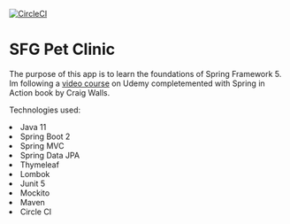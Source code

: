 [![CircleCI](https://circleci.com/gh/martin090/sfg-pet-clinic.svg?style=svg)](<https://app.circleci.com/pipelines/github/martin090/sfg-pet-clinic>)

# SFG Pet Clinic
The purpose of this app is to learn the foundations of Spring Framework 5. 
Im following a <a href="https://www.udemy.com/course/spring-framework-5-beginner-to-guru/"> video course</a> on Udemy completemented with Spring in Action book by Craig Walls. 


Technologies used:
<li> Java 11 </li>
<li> Spring Boot 2 </li>
<li> Spring MVC </li>
<li> Spring Data JPA </li>
<li> Thymeleaf </li>
<li> Lombok </li>
<li> Junit 5 </li>
<li> Mockito </li>
<li> Maven </li>
<li> Circle CI </li>
